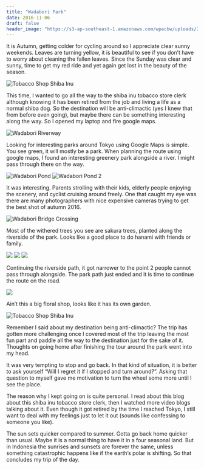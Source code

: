 ```yaml
---
title: "Wadabori Park"
date: 2016-11-06
draft: false
header_image: "https://s3-ap-southeast-1.amazonaws.com/wpacbw/uploads/2016/12/s_IMG_20161106_140903.jpg"
---
```


It is Autumn, getting colder for cycling around so I appreciate clear sunny weekends. Leaves are turning yellow, it is beautiful to see if you don’t have to worry about cleaning the fallen leaves. Since the Sunday was clear and sunny, time to get my red ride and yet again get lost in the beauty of the season.

![Tobacco Shop Shiba Inu](https://s3-ap-southeast-1.amazonaws.com/wpacbw/uploads/2016/12/s_IMG_20161106_155438.jpg "Tobacco Shop Shiba Inu")

This time, I wanted to go all the way to the shiba inu tobacco store clerk although knowing it has been retired from the job and living a life as a normal shiba dog. So the destination will be anti-climactic (yes I knew that from before even going), but maybe there can be something interesting along the way. So I opened my laptop and fire google maps.

![Wadabori Riverway](https://s3-ap-southeast-1.amazonaws.com/wpacbw/uploads/2016/12/s_IMG_20161106_140848.jpg "Wadabori Riverway")

Looking for interesting parks around Tokyo using Google Maps is simple. You see green, it will mostly be a park. When planning the route using google maps, I found an interesting greenery park alongside a river. I might pass through there on the way.

![Wadabori Pond](https://s3-ap-southeast-1.amazonaws.com/wpacbw/uploads/2016/12/s_IMG_20161106_140715.jpg "Wadabori Pond")
![Wadabori Pond 2](https://s3-ap-southeast-1.amazonaws.com/wpacbw/uploads/2016/12/s_IMG_20161106_140639.jpg "Wadabori Pond 2")

It was interesting. Parents strolling with their kids, elderly people enjoying the scenery, and cyclist cruising around freely. One that caught my eye was there are many photographers with nice expensive cameras trying to get the best shot of autumn 2016.

![Wadabori Bridge Crossing](https://s3-ap-southeast-1.amazonaws.com/wpacbw/uploads/2016/12/s_IMG_20161106_142005.jpg "Wadabori Bridge Crossing")

Most of the withered trees you see are sakura trees, planted along the riverside of the park. Looks like a good place to do hanami with friends or family.

![](https://s3-ap-southeast-1.amazonaws.com/wpacbw/uploads/2016/12/s_IMG_20161106_143137.jpg "")
![](https://s3-ap-southeast-1.amazonaws.com/wpacbw/uploads/2016/12/s_IMG_20161106_143146.jpg "")
![](https://s3-ap-southeast-1.amazonaws.com/wpacbw/uploads/2016/12/s_IMG_20161106_143857.jpg "")

Continuing the riverside path, it got narrower to the point 2 people cannot pass through alongside. The park path just ended and it is time to continue the route on the road.

![](https://s3-ap-southeast-1.amazonaws.com/wpacbw/uploads/2016/12/s_IMG_20161106_151747.jpg "")

Ain’t this a big floral shop, looks like it has its own garden.

![Tobacco Shop Shiba Inu](https://s3-ap-southeast-1.amazonaws.com/wpacbw/uploads/2016/12/s_IMG_20161106_155438.jpg "Tobacco Shop Shiba Inu")

Remember I said about my destination being anti-climactic? The trip has gotten more challenging once I covered most of the trip leaving the most fun part and paddle all the way to the destination just for the sake of it. Thoughts on going home after finishing the tour around the park went into my head.

It was very tempting to stop and go back. In that kind of situation, it is better to ask yourself “Will I regret it if I stopped and turn around?”. Asking that question to myself gave me motivation to turn the wheel some more until I see the place.

The reason why I kept going on is quite personal. I read about this blog about this shiba inu tobacco store clerk, then I watched more video blogs talking about it. Even though it got retired by the time I reached Tokyo, I still want to deal with my feelings just to let it out (sounds like confessing to someone you like).

The sun sets quicker compared to summer. Gotta go back home quicker than usual. Maybe it is a normal thing to have it in a four seasonal land. But in Indonesia the sunrises and sunsets are forever the same, unless something catastrophic happens like if the earth’s polar is shifting. So that concludes my trip of the day.
